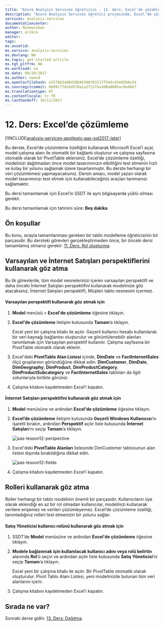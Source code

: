 ```yaml
---
title: "Azure Analysis Services öğreticisi - 12. ders: Excel’de çözümleme | Microsoft Docs"
description: "Azure Analysis Services öğretici projesinde, Excel’de çözümleme özelliğinin nasıl kullanılacağını açıklar."
services: analysis-services
documentationcenter: 
author: Minewiskan
manager: erikre
editor: 
tags: 
ms.assetid: 
ms.service: analysis-services
ms.devlang: NA
ms.topic: get-started-article
ms.tgt_pltfrm: NA
ms.workload: na
ms.date: 09/20/2017
ms.author: owend
ms.openlocfilehash: e257862a88d39b96360703117f544c43e82b0e3d
ms.sourcegitcommit: 6699c77dcbd5f8a1a2f21fba3d0a0005ac9ed6b7
ms.translationtype: HT
ms.contentlocale: tr-TR
ms.lasthandoff: 10/11/2017
---
```

# <a name="lesson-12-analyze-in-excel"></a>12. Ders: Excel’de çözümleme

[!INCLUDE[analysis-services-appliesto-aas-sql2017-later](../../../includes/analysis-services-appliesto-aas-sql2017-later.md)]

Bu derste, Excel’de çözümleme özelliğini kullanarak Microsoft Excel’i açar, model çalışma alanı ile otomatik bir bağlantı oluşturur ve çalışma sayfasına otomatik olarak bir PivotTable eklersiniz. Excel’de çözümleme özelliği, modelinizi dağıtmadan önce model tasarımınızın etkililiğini test etmenin hızlı ve kolay bir yolunu sağlamak üzere tasarlanmıştır. Bu derste herhangi bir veri çözümlemesi yapmayacaksınız. Dersin amacı, model yazarı olarak model tasarımınızı test etmek için kullanabileceğiniz araçları tanımanızı sağlamaktır.   
  
Bu dersi tamamlamak için Excel’in SSDT ile aynı bilgisayarda yüklü olması gerekir.
  
Bu dersi tamamlamak için tahmini süre: **Beş dakika**  
  
## <a name="prerequisites"></a>Ön koşullar  
Bu konu, sırayla tamamlanması gereken bir tablo modelleme öğreticisinin bir parçasıdır. Bu dersteki görevleri gerçekleştirmeden önce, bir önceki dersi tamamlamış olmanız gerekir: [11. Ders: Rol oluşturma](../tutorials/aas-lesson-11-create-roles.md).  
  
## <a name="browse-using-the-default-and-internet-sales-perspectives"></a>Varsayılan ve İnternet Satışları perspektiflerini kullanarak göz atma  
Bu ilk görevlerde, tüm model nesnelerinizi içeren varsayılan perspektifi ve daha önceki İnternet Satışları perspektifini kullanarak modelinize göz atacaksınız. İnternet Satışları perspektifi, Müşteri tablo nesnesini içermez.  
  
#### <a name="to-browse-by-using-the-default-perspective"></a>Varsayılan perspektifi kullanarak göz atmak için  
  
1.  **Model** menüsü > **Excel'de çözümleme** öğesine tıklayın.  
  
2.  **Excel'de çözümleme** iletişim kutusunda **Tamam**’a tıklayın.  
  
    Excel yeni bir çalışma kitabı ile açılır. Geçerli kullanıcı hesabı kullanılarak bir veri kaynağı bağlantısı oluşturulur ve görüntülenebilir alanları tanımlamak için Varsayılan perspektif kullanılır. Çalışma sayfasına bir PivotTable otomatik olarak eklenir.  
  
3.  Excel'deki **PivotTable Alan Listesi** içinde, **DimDate** ve **FactInternetSales** ölçü gruplarının göründüğüne dikkat edin. **DimCustomer**, **DimDate**, **DimGeography**, **DimProduct**, **DimProductCategory**, **DimProductSubcategory** ve **FactInternetSales** tabloları da ilgili sütunlarıyla birlikte görünür.  
  
4.  Çalışma kitabını kaydetmeden Excel’i kapatın.  
  
#### <a name="to-browse-by-using-the-internet-sales-perspective"></a>İnternet Satışları perspektifini kullanarak göz atmak için  
  
1.  **Model** menüsüne ve ardından **Excel'de çözümleme** öğesine tıklayın.  
  
2.  **Excel’de çözümleme** iletişim kutusunda **Geçerli Windows Kullanıcısı**’nı işaretli bırakın, ardından **Perspektif** açılır liste kutusunda **İnternet Satışları**’nı seçip **Tamam**’a tıklayın. 
    
    ![aas-lesson12-perspective](../tutorials/media/aas-lesson12-perspective.png)
    
3.  Excel'deki **PivotTable Alanları** listesinde DimCustomer tablosunun alan listesi dışında bırakıldığına dikkat edin.  
    
    ![aas-lesson12-fields](../tutorials/media/aas-lesson12-fields.png)
    
4.  Çalışma kitabını kaydetmeden Excel’i kapatın.  
  
## <a name="browse-by-using-roles"></a>Rolleri kullanarak göz atma  
Roller herhangi bir tablo modelinin önemli bir parçasıdır. Kullanıcıların üye olarak eklendiği en az bir rol olmadan kullanıcılar, modelinizi kullanarak verilere erişemez ve verileri çözümleyemez. Excel’de çözümleme özelliği, tanımladığınız rolleri test etmenizin bir yolunu sağlar.  
  
#### <a name="to-browse-by-using-the-sales-manager-user-role"></a>Satış Yöneticisi kullanıcı rolünü kullanarak göz atmak için  
  
1.  SSDT’de **Model** menüsüne ve ardından **Excel'de çözümleme** öğesine tıklayın.  
  
2.  **Modele bağlanmak için kullanılacak kullanıcı adını veya rolü belirtin** alanında **Rol**’ü seçin ve ardından açılır liste kutusunda **Satış Yöneticisi**’ni seçip **Tamam**’a tıklayın.  
  
    Excel yeni bir çalışma kitabı ile açılır. Bir PivotTable otomatik olarak oluşturulur. Pivot Tablo Alanı Listesi, yeni modelinizde bulunan tüm veri alanlarını içerir.  
      
3.  Çalışma kitabını kaydetmeden Excel’i kapatın.  
  
## <a name="whats-next"></a>Sırada ne var?
Sonraki derse gidin: [13. Ders: Dağıtma](../tutorials/aas-lesson-13-deploy.md).

  
  
  
